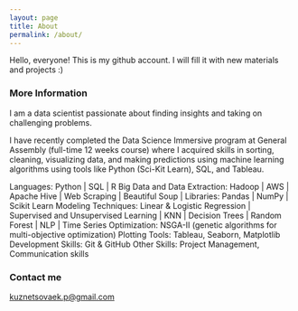 ```yaml
---
layout: page
title: About
permalink: /about/
---
```


Hello, everyone! This is my github account. I will fill it with new materials and projects :)

### More Information

I am a data scientist passionate about finding insights and taking on challenging problems.

I have recently completed the Data Science Immersive program at General Assembly (full-time 12 weeks course)  where I acquired skills in sorting, cleaning, visualizing data, and making predictions using machine learning algorithms using tools like Python (Sci-Kit Learn), SQL, and Tableau. 


Languages: Python | SQL | R
Big Data and Data Extraction: Hadoop | AWS | Apache Hive | Web Scraping | Beautiful Soup |
Libraries: Pandas | NumPy | Scikit Learn 
Modeling Techniques: Linear & Logistic Regression | Supervised and Unsupervised Learning | KNN | Decision Trees | Random Forest | NLP | Time Series
Optimization: NSGA-II (genetic algorithms for multi-objective optimization)
Plotting Tools: Tableau, Seaborn, Matplotlib
Development Skills: Git & GitHub
Other Skills: Project Management, Communication skills 

### Contact me

[kuznetsovaek.p@gmail.com](mailto:email@domain.com)
